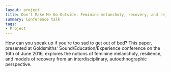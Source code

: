 ```yaml
---
layout: project
title: Don't Make Me Go Outside: Feminine melancholy, recovery, and rejecting resilience through electronic music
summary: Conference talk
tags:
- Project
---
```


How can you speak up if you're too sad to get out of bed? This paper, presented at Goldsmiths' Sound/Education/Experience conference on the 16th of June 2016, explores the notions of feminine melancholy, resilience, and models of recovery from an interdisciplinary, autoethnographic perspective.